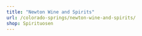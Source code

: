 ```yaml
---
title: "Newton Wine and Spirits"
url: /colorado-springs/newton-wine-and-spirits/
shop: Spirituosen
---
```

